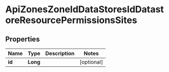 

# ApiZonesZoneIdDataStoresIdDatastoreResourcePermissionsSites

## Properties

Name | Type | Description | Notes
------------ | ------------- | ------------- | -------------
**id** | **Long** |  |  [optional]



